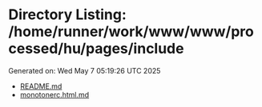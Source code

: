 # Directory Listing: /home/runner/work/www/www/processed/hu/pages/include
Generated on: Wed May  7 05:19:26 UTC 2025

- [README.md](README.md)
- [monotonerc.html.md](monotonerc.html.md)
